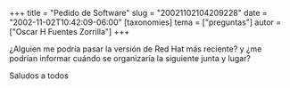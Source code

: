 +++
title = "Pedido de Software"
slug = "20021102104209228"
date = "2002-11-02T10:42:09-06:00"
[taxonomies]
tema = ["preguntas"]
autor = ["Oscar H Fuentes Zorrilla"]
+++

¿Alguien me podría pasar la versión de Red Hat más reciente? y ¿me
podrían informar cuándo se organizaría la siguiente junta y lugar?

Saludos a todos

